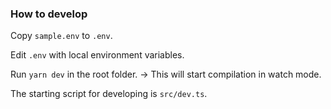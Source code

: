 ### How to develop

Copy `sample.env` to `.env`.

Edit `.env` with local environment variables.

Run `yarn dev` in the root folder. -> This will start compilation in watch mode.

The starting script for developing is `src/dev.ts`.

